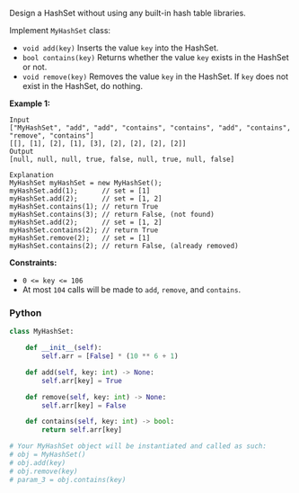 Design a HashSet without using any built-in hash table libraries.

Implement  `MyHashSet`  class:

-   `void add(key)`  Inserts the value  `key`  into the HashSet.
-   `bool contains(key)`  Returns whether the value  `key`  exists in the HashSet or not.
-   `void remove(key)`  Removes the value  `key`  in the HashSet. If  `key`  does not exist in the HashSet, do nothing.

**Example 1:**
```
Input
["MyHashSet", "add", "add", "contains", "contains", "add", "contains", "remove", "contains"]
[[], [1], [2], [1], [3], [2], [2], [2], [2]]
Output
[null, null, null, true, false, null, true, null, false]

Explanation
MyHashSet myHashSet = new MyHashSet();
myHashSet.add(1);      // set = [1]
myHashSet.add(2);      // set = [1, 2]
myHashSet.contains(1); // return True
myHashSet.contains(3); // return False, (not found)
myHashSet.add(2);      // set = [1, 2]
myHashSet.contains(2); // return True
myHashSet.remove(2);   // set = [1]
myHashSet.contains(2); // return False, (already removed)
```

**Constraints:**

-   `0 <= key <= 106`
-   At most  `104`  calls will be made to  `add`,  `remove`, and  `contains`.


### Python
```python
class MyHashSet:

    def __init__(self):
        self.arr = [False] * (10 ** 6 + 1)

    def add(self, key: int) -> None:
        self.arr[key] = True

    def remove(self, key: int) -> None:
        self.arr[key] = False

    def contains(self, key: int) -> bool:
        return self.arr[key]

# Your MyHashSet object will be instantiated and called as such:
# obj = MyHashSet()
# obj.add(key)
# obj.remove(key)
# param_3 = obj.contains(key)
```